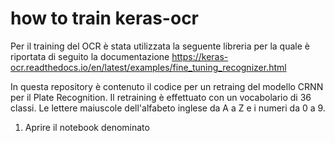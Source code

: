 # how to train keras-ocr 

Per il training del OCR è stata utilizzata la seguente libreria per la quale è riportata di seguito la documentazione
https://keras-ocr.readthedocs.io/en/latest/examples/fine_tuning_recognizer.html

In questa repository è contenuto il codice per un retraing del modello CRNN per il Plate Recognition.
Il retraining è effettuato con un vocabolario di 36 classi. Le lettere maiuscole dell'alfabeto inglese da A a Z e i numeri da 0 a 9.

1) Aprire il notebook denominato
